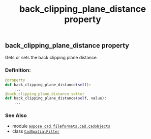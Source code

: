 ﻿---
title: back_clipping_plane_distance property
second_title: Aspose.CAD for Python via .NET API References
description: 
type: docs
weight: 80
url: /python-net/aspose.cad.fileformats.cad.cadobjects/cadspatialfilter/back_clipping_plane_distance/
is_root: false
---

## back_clipping_plane_distance property


Gets or sets the back clipping plane distance.
### Definition:
```python
@property
def back_clipping_plane_distance(self):
    ...
@back_clipping_plane_distance.setter
def back_clipping_plane_distance(self, value):
    ...
```

### See Also
* module [`aspose.cad.fileformats.cad.cadobjects`](../../)
* class [`CadSpatialFilter`](/cad/python-net/aspose.cad.fileformats.cad.cadobjects/cadspatialfilter)
